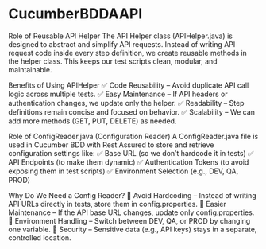 # CucumberBDDAAPI

Role of Reusable API Helper
The API Helper class (APIHelper.java) is designed to abstract and simplify API requests. Instead of writing API request code inside every step definition, we create reusable methods in the helper class. This keeps our test scripts clean, modular, and maintainable.

Benefits of Using APIHelper
✅ Code Reusability – Avoid duplicate API call logic across multiple tests.
✅ Easy Maintenance – If API headers or authentication changes, we update only the helper.
✅ Readability – Step definitions remain concise and focused on behavior.
✅ Scalability – We can add more methods (GET, PUT, DELETE) as needed.

Role of ConfigReader.java (Configuration Reader)
A ConfigReader.java file is used in Cucumber BDD with Rest Assured to store and retrieve configuration settings like:
✅ Base URL (so we don’t hardcode it in tests)
✅ API Endpoints (to make them dynamic)
✅ Authentication Tokens (to avoid exposing them in test scripts)
✅ Environment Selection (e.g., DEV, QA, PROD)

Why Do We Need a Config Reader?
🔸 Avoid Hardcoding – Instead of writing API URLs directly in tests, store them in config.properties.
🔸 Easier Maintenance – If the API base URL changes, update only config.properties.
🔸 Environment Handling – Switch between DEV, QA, or PROD by changing one variable.
🔸 Security – Sensitive data (e.g., API keys) stays in a separate, controlled location.
